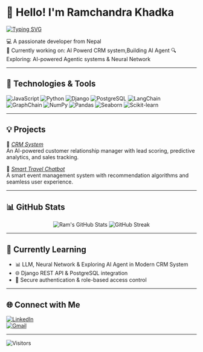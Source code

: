 # 👋 Hello! I'm Ramchandra Khadka

[![Typing SVG](https://readme-typing-svg.demolab.com?font=Fira+Code&duration=3000&pause=1000&color=F75C7E&center=true&vCenter=true&width=435&lines=Hi+there!+I'm+Ramchandra+Khadka;Python+developer+from+Nepal;I+explore+AI%2C+automation+%26)](https://github.com/ramchandra55khadka)

💻 A passionate developer from Nepal  
🌱 Currently working on: AI Powerd CRM system,Building AI Agent 
🔍 Exploring: AI-powered Agentic systems & Neural Network  

---

## 🔧 Technologies & Tools
![JavaScript](https://img.shields.io/badge/-JavaScript-black?style=flat-square&logo=javascript)
![Python](https://img.shields.io/badge/-Python-black?style=flat-square&logo=python)
![Django](https://img.shields.io/badge/-Django-black?style=flat-square&logo=django)
![PostgreSQL](https://img.shields.io/badge/-PostgreSQL-black?style=flat-square&logo=postgresql)
![LangChain](https://img.shields.io/badge/-LangChain-black?style=flat-square&logo=langchain)
![GraphChain](https://img.shields.io/badge/-GraphChain-black?style=flat-square&logo=data:image/svg+xml;base64,PHN2ZyB3aWR0aD0iMjQiIGhlaWdodD0iMjQiIHZpZXdCb3g9IjAgMCAyNCAyNCI+PHJlY3Qgd2lkdGg9IjI0IiBoZWlnaHQ9IjI0IiBmaWxsPSIjZmZmIi8+PC9zdmc+) 
![NumPy](https://img.shields.io/badge/-NumPy-black?style=flat-square&logo=numpy)
![Pandas](https://img.shields.io/badge/-Pandas-black?style=flat-square&logo=pandas)
![Seaborn](https://img.shields.io/badge/-Seaborn-black?style=flat-square&logo=seaborn)
![Scikit-learn](https://img.shields.io/badge/-Scikit--learn-black?style=flat-square&logo=scikitlearn)


---

## 💡 Projects

🚀 [*CRM System*](https://github.com/ramchandra55khadka/crm-system)  
An AI-powered customer relationship manager with lead scoring, predictive analytics, and sales tracking.

📅 [*Smart Travel Chatbot*](https://github.com/ramchandra55khadka/Smart-Travel-Chatbot)  
A smart event management system with recommendation algorithms and seamless user experience.

---

## 📊 GitHub Stats
<p align="center">
  <img src="https://github-readme-stats.vercel.app/api?username=ramchandra55khadka&show_icons=true&theme=radical" alt="Ram's GitHub Stats" />
  <img src="https://streak-stats.demolab.com?user=ramchandra55khadka&theme=radical" alt="GitHub Streak" />
</p>

---

## 🧠 Currently Learning
- 📊 LLM, Neural Network & Exploring AI Agent in Modern CRM System
- 🌐 Django REST API  & PostgreSQL integration  
- 🔐 Secure authentication & role-based access control

---

## 🌐 Connect with Me
[![LinkedIn](https://img.shields.io/badge/-LinkedIn-blue?style=flat-square&logo=linkedin)](https://www.linkedin.com/in/ramchandra-khadka-406938279/)  
[![Gmail](https://img.shields.io/badge/-Gmail-red?style=flat-square&logo=gmail)](mailto:khadkaramchandra981@gmail.com)

---

![Visitors](https://komarev.com/ghpvc/?username=ramchandra55khadka&color=blue)
